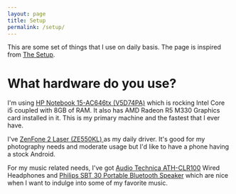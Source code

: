 ```yaml
---
layout: page
title: Setup
permalink: /setup/
---
```


This are some set of things that I use on daily basis. The page is inspired from [The Setup](https://usesthis.com).

# What hardware do you use?

I'm using [HP Notebook 15-AC646tx (V5D74PA)](http://www.amazon.in/HP-Notebook-15-AC646tx-i5-4210U-Processor-8GB-1TB/dp/B01FAVHX4Y?tag=googinhydr18418-21&tag=googinkenshoo-21&ascsubtag=0adbb1a1-92ec-47dd-aba3-0871c28d3c77) which is rocking Intel Core i5 coupled with 8GB of RAM. It also has AMD Radeon R5 M330 Graphics card installed in it. This is my primary machine and the fastest that I ever have.

I've [ZenFone 2 Laser (ZE550KL)
](https://www.asus.com/in/Phone/ZenFone-2-Laser-ZE550KL/) as my daily driver. It's good for my photography needs and moderate usage but I'd like to have a phone having a stock Android.

For my music related needs, I've got [Audio Technica ATH-CLR100](http://www.audio-technica.com/cms/headphones/a0a8895f03d70c11/index.html) Wired Headphones and [Philips SBT 30 Portable Bluetooth Speaker](http://www.philips.co.in/c-p/SBT30_00/soundshooter-wireless-portable-speaker) which are nice when I want to indulge into some of my favorite music.

